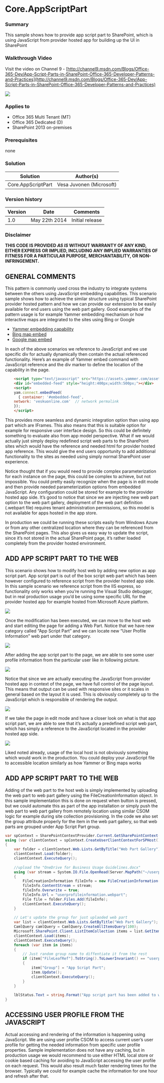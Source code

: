 # Core.AppScriptPart #

### Summary ###
This sample shows how to provide app script part to SharePoint, which is using JavaScript from provider hosted app for building up the UI in SharePoint

### Walkthrough Video ###
Visit the video on Channel 9 - [http://channel9.msdn.com/Blogs/Office-365-Dev/App-Script-Parts-in-SharePoint-Office-365-Developer-Patterns-and-Practices](http://channel9.msdn.com/Blogs/Office-365-Dev/App-Script-Parts-in-SharePoint-Office-365-Developer-Patterns-and-Practices)

![](http://i.imgur.com/cpZnC76.png)

### Applies to ###
-  Office 365 Multi Tenant (MT)
-  Office 365 Dedicated (D)
-  SharePoint 2013 on-premises

### Prerequisites ###
none

### Solution ###
Solution | Author(s)
---------|----------
Core.AppScriptPart | Vesa Juvonen (Microsoft)

### Version history ###
Version  | Date | Comments
---------| -----| --------
1.0  | May 22th 2014 | Initial release

### Disclaimer ###
**THIS CODE IS PROVIDED *AS IS* WITHOUT WARRANTY OF ANY KIND, EITHER EXPRESS OR IMPLIED, INCLUDING ANY IMPLIED WARRANTIES OF FITNESS FOR A PARTICULAR PURPOSE, MERCHANTABILITY, OR NON-INFRINGEMENT.**


## GENERAL COMMENTS
This pattern is commonly used cross the industry to integrate systems between the others using JavaScript embedding capabilities. This scenario sample shows how to achieve the similar structure using typical SharePoint provider hosted pattern and how we can provide our extension to be easily available for end users using the web part gallery.
Good examples of the pattern usage is for example Yammer embedding mechanism or how interactive maps are integrated to the sites using Bing or Google

- [Yammer embedding capability](https://developer.yammer.com/connect/)
- [Bing map embed](http://www.microsoft.com/web/post/using-the-bing-maps-api)
- [Google map embed](https://developers.google.com/maps/documentation/javascript/tutorial#Loading_the_Maps_API)


In each of the above scenarios we reference to JavaScript and we use specific div for actually dynamically then contain the actual referenced functionality. Here’s an example of Yammer embed command with JavaScript reference and the div marker to define the location of the capability in the page.

```HTML
    <script type="text/javascript" src="https://assets.yammer.com/assets/platform_embed.js"></script>
    <div id="embedded-feed" style="height:400px;width:500px;"></div> 
    <script>
    yam.connect.embedFeed(
      { container: '#embedded-feed',
    network: 'veskuonline.com'  // network permalink
    });
    </script>
```

This provides more seamless and dynamic integration option than using app part which are IFrames. This also means that this is suitable option for example for responsive user interface design. So this could be definitely something to evaluate also from app model perspective. What if we would actually just simply deploy redefined script web parts to the SharePoint sites which would have the reference and needed html for provider hosted app reference. This would give the end users opportunity to add additional functionality to the sites as needed using simply normal SharePoint user experience.

Notice thought that if you would need to provide complex parameterization for each instance on the page, this could be complex to achieve, but not impossible. You could pretty easily recognize when the page is in edit mode and then provide needed parameterization options from embedded JavaScript. Any configuration could be stored for example to the provider hosted app side. It’s good to notice that since we are injecting new web part option to the web part gallery, deployment of the web part definition (.webpart file) requires tenant administration permissions, so this model is not available for apps hosted in the app store.

In production we could be running these scripts easily from Windows Azure or from any other centralized location where they can be referenced from the SharePoint pages. This also gives us easy way to update the script, since it’s not stored in the actual SharePoint page, it’s rather loaded completely from the provider hosted environment. 


##  ADD APP SCRIPT PART TO THE WEB ##
This scenario shows how to modify host web by adding new option as app script part. App script part is out of the box script web part which has been however configured to reference script from the provider hosted app side. In this sample scenario we reference script from the IIS express, so functionality only works when you’re running the Visual Studio debugger, but in real production usage you’d be using some specific URL for the provider hosted app for example hosted from Microsoft Azure platform.

![](http://i.imgur.com/zyrDWtv.png)

Once the modification has been executed, we can move to the host web and start editing the page for adding a Web Part. Notice that we have new category called “App Script Part” and we can locate new “User Profile Information” web part under that category.

![](http://i.imgur.com/MGVhj3I.png)

After adding the app script part to the page, we are able to see some user profile information from the particular user like in following picture.

![](http://i.imgur.com/i3YlWrk.png)

Notice that since we are actually executing the JavaScript from provider hosted app in context of the page, we have full control of the page layout. This means that output can be used with responsive sites or it scales in general based on the layout it is used. This is obviously completely up to the JavaScript which is responsible of rendering the output.

![](http://i.imgur.com/jS7HzCK.png)

If we take the page in edit mode and have a closer look on what is that app script part, we are able to see that it’s actually a predefined script web part, which has simply a reference to the JavaScript located in the provider hosted app side.

![](http://i.imgur.com/GdCpRHf.png)

Liked noted already, usage of the local host is not obviously something which would work in the production. You could deploy your JavaScript file to accessible location similarly as how Yammer or Bing maps works

##  ADD APP SCRIPT PART TO THE WEB ##
Adding of the web part to the host web is simply implemented by uploading the web part to web part gallery using the FileCreationInformation object. In this sample implementation this is done on request when button is pressed, but we could automate this as part of the app installation or simply push the web part to web part gallery from remotely location using similar CSOM logic for example during site collection provisioning. In the code we also set the group attribute properly for the item in the web part gallery, so that web parts are grouped under App Script Part group.

```C#
var spContext = SharePointContextProvider.Current.GetSharePointContext(Context);
using (var clientContext = spContext.CreateUserClientContextForSPHost())
{
    var folder = clientContext.Web.Lists.GetByTitle("Web Part Gallery").RootFolder;
    clientContext.Load(folder);
    clientContext.ExecuteQuery();
    
    //upload the "OneDrive for Business Usage Guidelines.docx"
    using (var stream = System.IO.File.OpenRead(Server.MapPath("~/userprofileinformation.webpart")))
    {
        FileCreationInformation fileInfo = new FileCreationInformation();
        fileInfo.ContentStream = stream;
        fileInfo.Overwrite = true;
        fileInfo.Url = "userprofileinformation.webpart";
        File file = folder.Files.Add(fileInfo);
        clientContext.ExecuteQuery();
    }
    
    // Let's update the group for just uplaoded web part
    var list = clientContext.Web.Lists.GetByTitle("Web Part Gallery");
    CamlQuery camlQuery = CamlQuery.CreateAllItemsQuery(100);
    Microsoft.SharePoint.Client.ListItemCollection items = list.GetItems(camlQuery);
    clientContext.Load(items);
    clientContext.ExecuteQuery();
    foreach (var item in items)
    {
        // Just random group name to diffentiate it from the rest
        if (item["FileLeafRef"].ToString().ToLowerInvariant() == "userprofileinformation.webpart")
        {
            item["Group"] = "App Script Part";
            item.Update();
            clientContext.ExecuteQuery();
        }
    }
    
    lblStatus.Text = string.Format("App script part has been added to web part gallery. You can find 'User Profile Information' script part under 'App Script Part' group in the <a href='{0}'>host web</a>.", spContext.SPHostUrl.ToString());
}
```

##  ACCESSING USER PROFILE FROM THE JAVASCRIPT ##
Actual accessing and rendering of the information is happening using JavaScript. We are using user profile CSOM to access current user’s user profile for getting the needed information from specific user profile properties. Sample implementation does not have any caching, but in production usage we would recommend to use either HTML local store or cookie based caching for avoiding to JavaScript accessing the user profile on each request. This would also result much faster rendering times for the browser. Typically we could for example cache the information for one hour and refresh after that.
